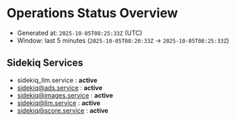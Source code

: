 # Operations Status Overview

- Generated at: `2025-10-05T08:25:33Z` (UTC)
- Window: last 5 minutes (`2025-10-05T08:20:33Z` → `2025-10-05T08:25:33Z`)

## Sidekiq Services
- sidekiq_llm.service : **active**
- sidekiq@ads.service : **active**
- sidekiq@images.service : **active**
- sidekiq@llm.service : **active**
- sidekiq@score.service : **active**

